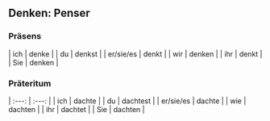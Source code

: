 ## Denken: Penser



### Präsens
| ich  | denke | 
| du   | denkst | 
| er/sie/es  | denkt | 
| wir | denken | 
| ihr | denkt | 
| Sie | denken |


### Präteritum

| :---: | :---: |
| ich | dachte | 
| du  | dachtest | 
| er/sie/es | dachte | 
| wie | dachten |
| ihr | dachtet | 
| Sie | dachten | 

